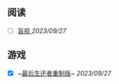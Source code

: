 ## 阅读

- [ ] [盲视 ](https://book.douban.com/subject/10608453/) *2023/09/27*

## 游戏

- [x] ~[最后生还者重制版](https://store.steampowered.com/app/1888930/The_Last_of_Us_Part_I/)~  *2023/09/27*



